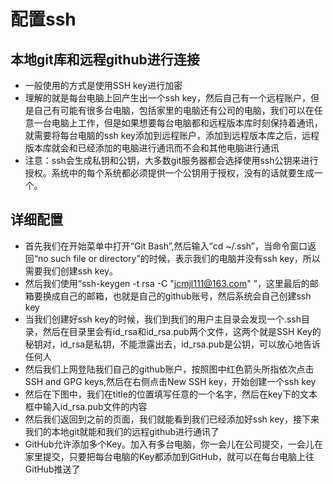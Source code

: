 # 配置ssh

## 本地git库和远程github进行连接
* 一般使用的方式是使用SSH key进行加密
* 理解的就是每台电脑上回产生出一个ssh key，然后自己有一个远程账户，但是自己有可能有很多台电脑，包括家里的电脑还有公司的电脑，我们可以在任意一台电脑上工作，但是如果想要每台电脑都和远程版本库时刻保持着通讯，就需要将每台电脑的ssh key添加到远程账户，添加到远程版本库之后，远程版本库就会和已经添加的电脑进行通讯而不会和其他电脑进行通讯
* 注意：ssh会生成私钥和公钥，大多数git服务器都会选择使用ssh公钥来进行授权。系统中的每个系统都必须提供一个公钥用于授权，没有的话就要生成一个。

## 详细配置
* 首先我们在开始菜单中打开“Git Bash”,然后输入“cd ~/.ssh”，当命令窗口返回“no such file or directory”的时候，表示我们的电脑并没有ssh key，所以需要我们创建ssh key。
* 然后我们使用“ssh-keygen -t rsa -C "jcmjl111@163.com" ”，这里最后的邮箱要换成自己的邮箱，也就是自己的github账号，然后系统会自己创建ssh key
* 当我们创建好ssh key的时候，我们到我们的用户主目录会发现一个.ssh目录，然后在目录里会有id_rsa和id_rsa.pub两个文件，这两个就是SSH Key的秘钥对，id_rsa是私钥，不能泄露出去，id_rsa.pub是公钥，可以放心地告诉任何人
* 然后我们上网登陆我们自己的github账户，按照图中红色箭头所指依次点击SSH and GPG keys,然后在右侧点击New SSH key，开始创建一个ssh key
* 然后在下图中，我们在title的位置填写任意的一个名字，然后在key下的文本框中输入id_rsa.pub文件的内容
* 然后我们返回到之前的页面，我们就能看到我们已经添加好ssh key，接下来我们的本地git就能和我们的远程github进行通讯了
* GitHub允许添加多个Key。加入有多台电脑，你一会儿在公司提交，一会儿在家里提交，只要把每台电脑的Key都添加到GitHub，就可以在每台电脑上往GitHub推送了